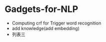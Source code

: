 # Gadgets-for-NLP
* Computing crf for Trigger word recognition
* add knowledge(add embedding)
* 列表三
